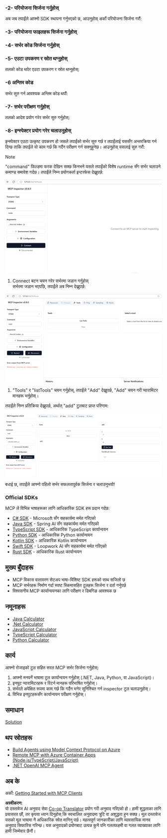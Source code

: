 <!--
CO_OP_TRANSLATOR_METADATA:
{
  "original_hash": "4d5b044c0924d393af3066e03d7d89c5",
  "translation_date": "2025-07-16T09:41:04+00:00",
  "source_file": "03-GettingStarted/01-first-server/README.md",
  "language_code": "ne"
}
-->
### -2- परियोजना सिर्जना गर्नुहोस्

अब जब तपाईंले आफ्नो SDK स्थापना गर्नुभएको छ, आउनुहोस् अर्को परियोजना सिर्जना गरौं:

### -3- परियोजना फाइलहरू सिर्जना गर्नुहोस्

### -4- सर्भर कोड सिर्जना गर्नुहोस्

### -5- एउटा उपकरण र स्रोत थप्नुहोस्

तलको कोड थपेर एउटा उपकरण र स्रोत थप्नुहोस्:

### -6 अन्तिम कोड

सर्भर सुरु गर्न आवश्यक अन्तिम कोड थपौं:

### -7- सर्भर परीक्षण गर्नुहोस्

तलको आदेश प्रयोग गरेर सर्भर सुरु गर्नुहोस्:

### -8- इन्स्पेक्टर प्रयोग गरेर चलाउनुहोस्

इन्स्पेक्टर एउटा उत्कृष्ट उपकरण हो जसले तपाईंको सर्भर सुरु गर्छ र तपाईंलाई यससँग अन्तरक्रिया गर्न दिन्छ ताकि तपाईंले यो काम गर्छ कि गर्दैन परीक्षण गर्न सक्नुहुनेछ। आउनुहोस् यसलाई सुरु गरौं:
> [!NOTE]
> "command" फिल्डमा फरक देखिन सक्छ किनभने यसले तपाईंको विशेष runtime सँग सर्भर चलाउने कमाण्ड समावेश गर्दछ।
तपाईंले निम्न प्रयोगकर्ता इन्टरफेस देख्नुपर्छ:

![Connect](/03-GettingStarted/01-first-server/assets/connect.png)

1. Connect बटन चयन गरेर सर्भरमा जडान गर्नुहोस्  
  सर्भरमा जडान भएपछि, तपाईंले अब निम्न देख्नुपर्छ:

  ![Connected](/03-GettingStarted/01-first-server/assets/connected.png)

1. "Tools" र "listTools" चयन गर्नुहोस्, तपाईंले "Add" देख्नुपर्छ, "Add" चयन गरी प्यारामिटर मानहरू भर्नुहोस्।

  तपाईंले निम्न प्रतिक्रिया देख्नुपर्छ, अर्थात् "add" टुलबाट प्राप्त परिणाम:

  ![Result of running add](/03-GettingStarted/01-first-server/assets/ran-tool.png)

बधाई छ, तपाईंले आफ्नो पहिलो सर्भर सफलतापूर्वक सिर्जना र चलाउनुभयो!

### Official SDKs

MCP ले विभिन्न भाषाहरूका लागि आधिकारिक SDK हरू प्रदान गर्दछ:

- [C# SDK](https://github.com/modelcontextprotocol/csharp-sdk) - Microsoft सँग सहकार्यमा मर्मत गरिएको
- [Java SDK](https://github.com/modelcontextprotocol/java-sdk) - Spring AI सँग सहकार्यमा मर्मत गरिएको
- [TypeScript SDK](https://github.com/modelcontextprotocol/typescript-sdk) - आधिकारिक TypeScript कार्यान्वयन
- [Python SDK](https://github.com/modelcontextprotocol/python-sdk) - आधिकारिक Python कार्यान्वयन
- [Kotlin SDK](https://github.com/modelcontextprotocol/kotlin-sdk) - आधिकारिक Kotlin कार्यान्वयन
- [Swift SDK](https://github.com/modelcontextprotocol/swift-sdk) - Loopwork AI सँग सहकार्यमा मर्मत गरिएको
- [Rust SDK](https://github.com/modelcontextprotocol/rust-sdk) - आधिकारिक Rust कार्यान्वयन

## मुख्य बुँदाहरू

- MCP विकास वातावरण सेटअप भाषा-विशिष्ट SDK हरूको साथ सजिलो छ
- MCP सर्भरहरू निर्माण गर्दा स्पष्ट स्किमासहित टुलहरू सिर्जना र दर्ता गर्नुपर्छ
- विश्वसनीय MCP कार्यान्वयनका लागि परीक्षण र डिबगिङ आवश्यक छ

## नमूनाहरू

- [Java Calculator](../samples/java/calculator/README.md)
- [.Net Calculator](../../../../03-GettingStarted/samples/csharp)
- [JavaScript Calculator](../samples/javascript/README.md)
- [TypeScript Calculator](../samples/typescript/README.md)
- [Python Calculator](../../../../03-GettingStarted/samples/python)

## कार्य

आफ्नो रोजाइको टुल सहित सरल MCP सर्भर सिर्जना गर्नुहोस्:

1. आफ्नो मनपर्ने भाषामा टुल कार्यान्वयन गर्नुहोस् (.NET, Java, Python, वा JavaScript)।
2. इनपुट प्यारामिटरहरू र रिटर्न मानहरू परिभाषित गर्नुहोस्।
3. सर्भरले अपेक्षित रूपमा काम गर्छ कि गर्दैन भनेर सुनिश्चित गर्न inspector टुल चलाउनुहोस्।
4. विभिन्न इनपुटहरूसँग कार्यान्वयन परीक्षण गर्नुहोस्।

## समाधान

[Solution](./solution/README.md)

## थप स्रोतहरू

- [Build Agents using Model Context Protocol on Azure](https://learn.microsoft.com/azure/developer/ai/intro-agents-mcp)
- [Remote MCP with Azure Container Apps (Node.js/TypeScript/JavaScript)](https://learn.microsoft.com/samples/azure-samples/mcp-container-ts/mcp-container-ts/)
- [.NET OpenAI MCP Agent](https://learn.microsoft.com/samples/azure-samples/openai-mcp-agent-dotnet/openai-mcp-agent-dotnet/)

## अब के

अर्को: [Getting Started with MCP Clients](../02-client/README.md)

**अस्वीकरण**:  
यो दस्तावेज AI अनुवाद सेवा [Co-op Translator](https://github.com/Azure/co-op-translator) प्रयोग गरी अनुवाद गरिएको हो। हामी शुद्धताका लागि प्रयासरत छौं, तर कृपया ध्यान दिनुहोस् कि स्वचालित अनुवादमा त्रुटि वा अशुद्धता हुन सक्छ। मूल दस्तावेज यसको मूल भाषामा नै अधिकारिक स्रोत मानिनु पर्छ। महत्वपूर्ण जानकारीका लागि व्यावसायिक मानव अनुवाद सिफारिस गरिन्छ। यस अनुवादको प्रयोगबाट उत्पन्न कुनै पनि गलतफहमी वा गलत व्याख्याका लागि हामी जिम्मेवार छैनौं।